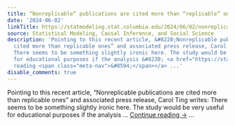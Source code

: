 ```yaml
---
title: “Nonreplicable” publications are cited more than “replicable” ones?
date: '2024-06-02'
linkTitle: https://statmodeling.stat.columbia.edu/2024/06/02/nonreplicable-publications-are-cited-more-than-replicable-ones/
source: Statistical Modeling, Causal Inference, and Social Science
description: 'Pointing to this recent article, &#8220;Nonreplicable publications are
  cited more than replicable ones” and associated press release, Carol Ting writes:
  There seems to be something slightly ironic here. The study would be very useful
  for educational purposes if the analysis &#8230; <a href="https://statmodeling.stat.columbia.edu/2024/06/02/nonreplicable-publications-are-cited-more-than-replicable-ones/">Continue
  reading <span class="meta-nav">&#8594;</span></a> ...'
disable_comments: true
---
```

Pointing to this recent article, &#8220;Nonreplicable publications are cited more than replicable ones” and associated press release, Carol Ting writes: There seems to be something slightly ironic here. The study would be very useful for educational purposes if the analysis &#8230; <a href="https://statmodeling.stat.columbia.edu/2024/06/02/nonreplicable-publications-are-cited-more-than-replicable-ones/">Continue reading <span class="meta-nav">&#8594;</span></a> ...